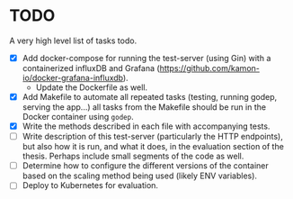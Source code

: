 # TODO

A very high level list of tasks todo.

- [X] Add docker-compose for running the test-server (using Gin) with a
  containerized influxDB and Grafana
  (https://github.com/kamon-io/docker-grafana-influxdb).
  - Update the Dockerfile as well.
- [X] Add Makefile to automate all repeated tasks (testing,
  running godep, serving the app...) all tasks from the Makefile
  should be run in the Docker container using `godep`.
- [X] Write the methods described in each file with accompanying tests.
- [ ] Write description of this test-server (particularly the HTTP endpoints),
  but also how it is run, and what it does, in the evaluation section of the
  thesis. Perhaps include small segments of the code as well.
- [ ] Determine how to configure the different versions of the container based
  on the scaling method being used (likely ENV variables).
- [ ] Deploy to Kubernetes for evaluation.
